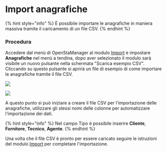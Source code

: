 # Import anagrafiche

{% hint style="info" %}
È possibile importare le anagrafiche in maniera massiva tramite il caricamento di un file CSV.
{% endhint %}

### Procedura

Accedere dal menù di OpenStaManager al modulo [Import](../strumenti/import.md) e impostare **Anagrafiche** nel menù a tendina, dopo aver selezionato il modulo sarà visibile un nuovo pulsante nella schermata "Scarica esempio CSV".\
Cliccando su questo pulsante si aprirà un file di esempio di come importare le anagrafiche tramite il file CSV.

![](https://firebasestorage.googleapis.com/v0/b/gitbook-x-prod.appspot.com/o/spaces%2F-LZJeLg23eVDvrCv74U7-887967055%2Fuploads%2FKAYcjU46Mt551Js0WFWg%2Ffile.png?alt=media)

![](https://firebasestorage.googleapis.com/v0/b/gitbook-x-prod.appspot.com/o/spaces%2F-LZJeLg23eVDvrCv74U7-887967055%2Fuploads%2Fd2zONN3MJ2hKZcXEia83%2Ffile.png?alt=media)

A questo punto si può iniziare a creare il file CSV per l'importazione delle anagrafiche, utilizzare gli stessi nomi delle colonne per automatizzare l'importazione dei dati.

{% hint style="info" %}
Nel campo Tipo è possibile inserire **Cliente**, **Fornitore**, **Tecnico**, **Agente**.
{% endhint %}

Una volta che il file CSV è pronto per essere caricato seguire le istruzioni del modulo [Import](../strumenti/import.md) per completare l'importazione.

